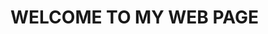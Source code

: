 <html>
<head>
<title>WEB PAGE</title>
</head>
<body>
<h1>WELCOME TO MY WEB PAGE</h1>
</body></html>
